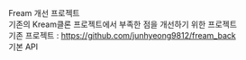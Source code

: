 Fream 개선 프로젝트
<br>
기존의 Kream클론 프로젝트에서 부족한 점을 개선하기 위한 프로젝트
<br>
기존 프로젝트 : https://github.com/junhyeong9812/fream_back
<br>
기본 API
<br>
